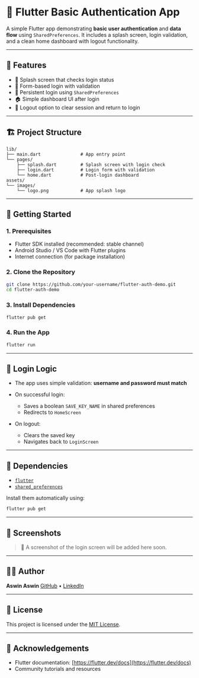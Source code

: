 # 🔐 Flutter Basic Authentication App

A simple Flutter app demonstrating **basic user authentication** and **data flow** using `SharedPreferences`. It includes a splash screen, login validation, and a clean home dashboard with logout functionality.

&#x20;

---

## 📱 Features

* 🚀 Splash screen that checks login status
* 🧾 Form-based login with validation
* 📎 Persistent login using `SharedPreferences`
* 🏠 Simple dashboard UI after login
* 🔐 Logout option to clear session and return to login

---

## 🏗️ Project Structure

```
lib/
├── main.dart               # App entry point
└── pages/
    ├── splash.dart         # Splash screen with login check
    ├── login.dart          # Login form with validation
    └── home.dart           # Post-login dashboard
assets/
└── images/
    └── logo.png            # App splash logo
```

---

## 💪 Getting Started

### 1. Prerequisites

* Flutter SDK installed (recommended: stable channel)
* Android Studio / VS Code with Flutter plugins
* Internet connection (for package installation)

### 2. Clone the Repository

```bash
git clone https://github.com/your-username/flutter-auth-demo.git
cd flutter-auth-demo
```

### 3. Install Dependencies

```bash
flutter pub get
```

### 4. Run the App

```bash
flutter run
```

---

## 🔑 Login Logic

* The app uses simple validation: **username and password must match**
* On successful login:

  * Saves a boolean `SAVE_KEY_NAME` in shared preferences
  * Redirects to `HomeScreen`
* On logout:

  * Clears the saved key
  * Navigates back to `LoginScreen`

---

## 📆 Dependencies

* [`flutter`](https://flutter.dev/)
* [`shared_preferences`](https://pub.dev/packages/shared_preferences)

Install them automatically using:

```bash
flutter pub get
```

---

## 📸 Screenshots

> 📌 A screenshot of the login screen will be added here soon.

---

## 🧑‍💻 Author

**Aswin Aswin**
[GitHub](https://github.com/your-username) • [LinkedIn](https://linkedin.com/in/your-linkedin)

---

## 📝 License

This project is licensed under the [MIT License](LICENSE).

---

## 🙌 Acknowledgements

* Flutter documentation: [https://flutter.dev/docs](https://flutter.dev/docs)
* Community tutorials and resources

